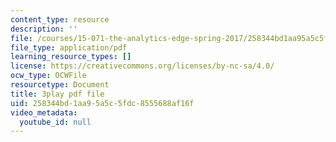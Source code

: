 ```yaml
---
content_type: resource
description: ''
file: /courses/15-071-the-analytics-edge-spring-2017/258344bd1aa95a5c5fdc8555688af16f_ktGKsoTGIho.pdf
file_type: application/pdf
learning_resource_types: []
license: https://creativecommons.org/licenses/by-nc-sa/4.0/
ocw_type: OCWFile
resourcetype: Document
title: 3play pdf file
uid: 258344bd-1aa9-5a5c-5fdc-8555688af16f
video_metadata:
  youtube_id: null
---
```

